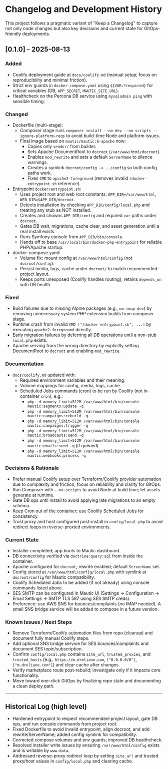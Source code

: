 # Changelog and Development History

This project follows a pragmatic variant of "Keep a Changelog" to capture not only code changes but also key decisions and current state for GitOps-friendly deployments.

## [0.1.0] - 2025-08-13

### Added
- Coolify deployment guide at `docs/coolify.md` (manual setup; focus on reproducibility and minimal friction).
- Strict env guards in `docker-compose.yaml` using `${VAR:?required}` for critical variables (DB, `APP_SECRET`, `MAUTIC_SITE_URL`).
- Healthcheck on the Percona DB service using `mysqladmin ping` with sensible timing.

### Changed
- Dockerfile (multi-stage):
  - Composer stage runs `composer install --no-dev --no-scripts --ignore-platform-reqs` to avoid build-time Node and platform issues.
  - Final image based on `mautic/mautic:6-apache` now:
    - Copies only `vendor/` from builder.
    - Sets Apache DocumentRoot to `docroot` (`/var/www/html/docroot`).
    - Enables `mod_rewrite` and sets a default `ServerName` to silence warnings.
    - Creates a symlink `docroot/config -> ../config` so both config paths work.
    - Fixes `CMD` to `apache2-foreground` (removes invalid `/docker-entrypoint.sh` reference).
- Entrypoint `docker/entrypoint.sh`:
  - Uses project root and web root constants: `APP_DIR=/var/www/html`, `WEB_DIR=$APP_DIR/docroot`.
  - Detects installation by checking `APP_DIR/config/local.php` and treating any stub as NOT installed.
  - Creates and chowns `APP_DIR/config` and required `var` paths under `docroot`.
  - Gates DB wait, migrations, cache clear, and asset generation until a real install exists.
  - Runs Symfony console from `APP_DIR/bin/console`.
  - Hands off to base `/usr/local/bin/docker-php-entrypoint` for reliable PHP/Apache startup.
- docker-compose.yaml:
  - Volume fix: mount config at `/var/www/html/config` (not `docroot/config`).
  - Persist media, logs, cache under `docroot/` to match recommended-project layout.
  - Keeps ports unexposed (Coolify handles routing); retains `depends_on` with DB health.

### Fixed
- Build failures due to missing Alpine packages (e.g., `uw-imap-dev`) by removing unnecessary system PHP extension builds from composer stage.
- Runtime crash from invalid `CMD ["/docker-entrypoint.sh", ...]` by executing `apache2-foreground` directly.
- Early migration failures by deferring all DB operations until a non-stub `local.php` exists.
- Apache serving from the wrong directory by explicitly setting DocumentRoot to `docroot` and enabling `mod_rewrite`.

### Documentation
- `docs/coolify.md` updated with:
  - Required environment variables and their meaning.
  - Volume mappings for config, media, logs, cache.
  - Scheduled Jobs commands (cron) to be run by Coolify (not in-container `cron`), e.g.:
    - `php -d memory_limit=512M /var/www/html/bin/console mautic:segments:update -q`
    - `php -d memory_limit=512M /var/www/html/bin/console mautic:campaigns:rebuild -q`
    - `php -d memory_limit=512M /var/www/html/bin/console mautic:campaigns:trigger -q`
    - `php -d memory_limit=512M /var/www/html/bin/console mautic:broadcasts:send -q`
    - `php -d memory_limit=512M /var/www/html/bin/console mautic:emails:send -q` (if queued)
    - `php -d memory_limit=512M /var/www/html/bin/console mautic:webhooks:process -q`

### Decisions & Rationale
- Prefer manual Coolify setup over Terraform/Coolify provider automation due to complexity and friction; focus on reliability and clarity for GitOps.
- Run Composer with `--no-scripts` to avoid Node at build time; let assets generate at runtime.
- Gate DB ops until install to avoid applying late migrations to an empty schema.
- Keep Cron out of the container; use Coolify Scheduled Jobs for consistency.
- Trust proxy and host configured post-install in `config/local.php` to avoid redirect loops in reverse-proxied environments.

### Current State
- Installer completed; app boots to Mautic dashboard.
- DB connectivity verified via `doctrine:query:sql` from inside the container.
- Apache configured for `docroot`; rewrite enabled; default `ServerName` set.
- Config stored at `/var/www/html/config/local.php` with symlink at `docroot/config` for Mautic compatibility.
- Coolify Scheduled Jobs to be added (if not already) using console commands listed above.
- SES SMTP can be configured in Mautic UI (Settings → Configuration → Email Settings → SMTP TLS 587 using SES SMTP creds).
- Preference: use AWS SNS for bounces/complaints (no IMAP needed). A small SNS bridge service will be added to compose in a future version.

### Known Issues / Next Steps
- Remove Terraform/Coolify automation files from repo (cleanup) and document fully manual Coolify steps.
- Add optional SNS bridge service for SES bounces/complaints and document SES topic/subscription.
- Confirm `config/local.php` contains `site_url`, `trusted_proxies`, and `trusted_hosts` (e.g., `https://m.dreliane.com`, `["0.0.0.0/0"]`, `["m.dreliane.com"]`) and clear cache after changes.
- Verify marketplace route post-rebuild; investigate only if it impacts core functionality.
- Move toward one-click GitOps by finalizing repo state and documenting a clean deploy path.

---

## Historical Log (high level)
- Hardened entrypoint to respect recommended-project layout, gate DB ops, and run console commands from project root.
- Fixed Dockerfile to avoid invalid entrypoint, align docroot, and add rewrite/ServerName; added config symlink for compatibility.
- Corrected compose volumes and env guards; improved DB healthcheck.
- Resolved installer write issues by ensuring `/var/www/html/config` exists and is writable by `www-data`.
- Addressed reverse-proxy redirect loop by setting `site_url` and trusted proxy/host values in `config/local.php` and clearing cache.

